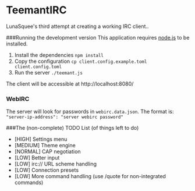 # TeemantIRC
LunaSquee's third attempt at creating a working IRC client..

###Running the development version
This application requires [node.js](https://nodejs.org/) to be installed.

1. Install the dependencies `npm install`
2. Copy the configuration `cp client.config.example.toml client.config.toml`
3. Run the server `./teemant.js`

The client will be accessible at http://localhost:8080/

### WebIRC

The server will look for passwords in `webirc.data.json`. The format is: `"server-ip-address": "server webirc password"`

###The (non-complete) TODO List (of things left to do)

* [HIGH] Settings menu
* [MEDIUM] Theme engine
* [NORMAL] CAP negotiation
* [LOW] Better input
* [LOW] irc:// URL scheme handling
* [LOW] Connection presets
* [LOW] More command handling (use /quote for non-integrated commands)
